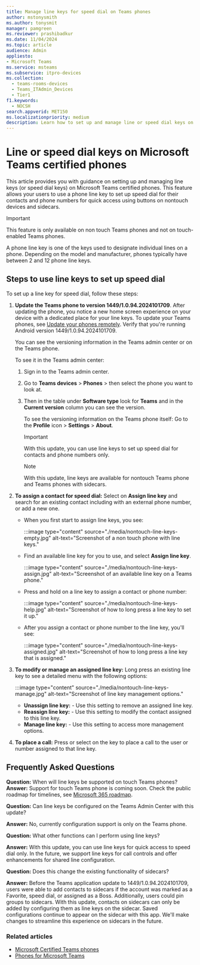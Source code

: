 ```yaml
---
title: Manage line keys for speed dial on Teams phones
author: mstonysmith
ms.author: tonysmit
manager: pamgreen
ms.reviewer: prashibadkur
ms.date: 11/04/2024
ms.topic: article
audience: Admin
appliesto:
- Microsoft Teams
ms.service: msteams
ms.subservice: itpro-devices
ms.collection:
  - teams-rooms-devices
  - Teams_ITAdmin_Devices
  - Tier1
f1.keywords:
  - NOCSH
search.appverid: MET150
ms.localizationpriority: medium
description: Learn how to set up and manage line or speed dial keys on Microsoft Teams certified phones for quick access to custom contacts and speed dial.
---
```


# Line or speed dial keys on Microsoft Teams certified phones

This article provides you with guidance on setting up and managing line keys (or speed dial keys) on Microsoft Teams certified phones. This feature allows your users to use a phone line key to set up speed dial for their contacts and phone numbers for quick access using buttons on nontouch devices and sidecars.

> [!IMPORTANT]
> This feature is only available on non touch Teams phones and not on touch-enabled Teams phones.

A phone line key is one of the keys used to designate individual lines on a phone. Depending on the model and manufacturer, phones typically have between 2 and 12 phone line keys.

## Steps to use line keys to set up speed dial

To set up a line key for speed dial, follow these steps:

1. **Update the Teams phone to version 1449/1.0.94.2024101709**. After updating the phone, you notice a new home screen experience on your device with a dedicated place for your line keys. To update your Teams phones, see [Update your phones remotely](remote-update-teams-phones.md).  Verify that you're running Android version 1449/1.0.94.2024101709.

    You can see the versioning information in the Teams admin center or on the Teams phone.

    To see it in the Teams admin center:

    1. Sign in to the Teams admin center.
    2. Go to **Teams devices** > **Phones** > then select the phone you want to look at.
    3. Then in the table under **Software type** look for **Teams** and in the **Current version** column you can see the version.

       To see the versioning information on the Teams phone itself: Go to the **Profile** icon > **Settings** > **About**.

       > [!IMPORTANT]
       > With this update, you can use line keys to set up speed dial for contacts and phone numbers only.

       > [!NOTE]
       > With this update, line keys are available for nontouch Teams phone and Teams phones with sidecars.

2. **To assign a contact for speed dial:** Select on **Assign line key** and search for an existing contact including with an external phone number, or add a new one.

    - When you first start to assign line keys, you see:

      :::image type="content" source="./media/nontouch-line-keys-empty.jpg" alt-text="Screenshot of a non touch phone with line keys."

    - Find an available line key for you to use, and select **Assign line key**.
  
      :::image type="content" source="./media/nontouch-line-keys-assign.jpg" alt-text="Screenshot of an available line key on a Teams phone."
  
    - Press and hold on a line key to assign a contact or phone number:

      :::image type="content" source="./media/nontouch-line-keys-help.jpg" alt-text="Screenshot of how to long press a line key to set it up."

    - After you assign a contact or phone number to the line key, you'll see:
  
      :::image type="content" source="./media/nontouch-line-keys-assigned.jpg" alt-text="Screenshot of how to long press a line key that is assigned."

3. **To modify or manage an assigned line key:** Long press an existing line key to see a detailed menu with the following options:

     :::image type="content" source="./media/nontouch-line-keys-manage.jpg" alt-text="Screenshot of line key management options."

    - **Unassign line key:** - Use this setting to remove an assigned line key.
    - **Reassign line key:** - Use this setting to modify the contact assigned to this line key.
    - **Manage line key:** - Use this setting to access more management options.
  
4. **To place a call:** Press or select on the key to place a call to the user or number assigned to that line key.

## Frequently Asked Questions

**Question:**   When will line keys be supported on touch Teams phones?  
**Answer:**  Support for touch Teams phone is coming soon. Check the public roadmap for timelines, see [Microsoft 365 roadmap](https://www.microsoft.com/microsoft-365/roadmap?filters=In%20development%2CLaunched%2CRolling%20out%2CMicrosoft%20Teams).

**Question:**  Can line keys be configured on the Teams Admin Center with this update?  

**Answer:**  No, currently configuration support is only on the Teams phone.

**Question:**  What other functions can I perform using line keys?  

**Answer:**  With this update, you can use line keys for quick access to speed dial only. In the future, we support line keys for call controls and offer enhancements for shared line configuration.

**Question:**  Does this change the existing functionality of sidecars?  

**Answer:**  Before the Teams application update to 1449/1.0.94.2024101709, users were able to add contacts to sidecars if the account was marked as a Favorite, speed dial, or assigned as a Boss. Additionally, users could pin groups to sidecars. With this update, contacts on sidecars can only be added by configuring them as line keys on the sidecar. Saved configurations continue to appear on the sidecar with this app. We'll make changes to streamline this experience on sidecars in the future.

### Related articles

- [Microsoft Certified Teams phones](../devices/teams-phones-certified-hardware.md)
- [Phones for Microsoft Teams](phones-for-teams.md)
